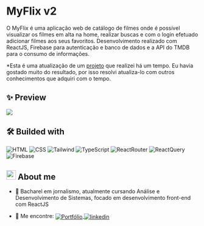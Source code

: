 # MyFlix v2

O MyFlix é uma aplicação web de catálogo de filmes onde é possível visualizar os filmes em alta na home, realizar buscas e com o login efetuado adicionar filmes aos seus favoritos. Desenvolvimento realizado com ReactJS, Firebase para autenticação e banco de dados e a API do TMDB para o consumo de informações.

\*Esta é uma atualização de um [projeto](https://github.com/josesouzaa/myflix) que realizei há um tempo. Eu havia gostado muito do resultado, por isso resolvi atualiza-lo com outros conhecimentos que adquiri com o tempo.

## ✨ Preview

<img src="./preview.gif">

## 🛠 Builded with

![HTML](https://img.shields.io/badge/-HTML-05122A?style=flat&logo=HTML5)
![CSS](https://img.shields.io/badge/-CSS-05122A?style=flat&logo=CSS3&logoColor=1572B6)
![Tailwind](https://img.shields.io/badge/-Tailwind-05122A?style=flat&logo=TailwindCSS)
![TypeScript](https://img.shields.io/badge/-TypeScript-05122A?style=flat&logo=typescript)
![ReactRouter](https://img.shields.io/badge/-React%20Router-05122A?style=flat&logo=ReactRouter)
![ReactQuery](https://img.shields.io/badge/-React%20Query-05122A?style=flat&logo=ReactQuery)
![Firebase](https://img.shields.io/badge/-Firebase-05122A?style=flat&logo=Firebase)

## <img src="https://raw.githubusercontent.com/kaueMarques/kaueMarques/master/hi.gif" width="25px" height="25px"> About me

- 👤 Bacharel em jornalismo, atualmente cursando Análise e Desenvolvimento de Sistemas, focado em desenvolvimento front-end com ReactJS

- 🔭 Me encontre: <a href="https://josesouzaa.github.io" target="_blank">
  <img align="center" src="https://img.shields.io/badge/Portf%C3%B3lio-Jos%C3%A9%20de%20Souza-05122A?style=flat" alt="Portfólio"/>
  </a> <a href="https://www.linkedin.com/in/jose-de-souza/" target="_blank">
  <img align="center" src="https://img.shields.io/badge/-José_de_Souza-05122A?style=flat&logo=linkedin" alt="linkedin"/>
  </a>
